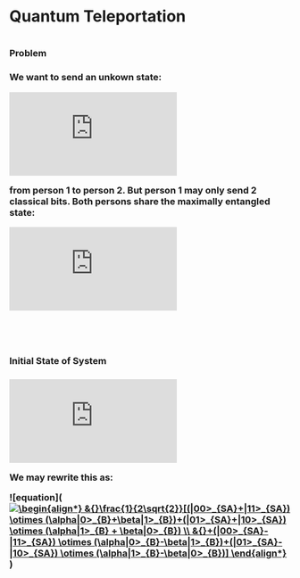 <h1>Quantum Teleportation<h1>

<h3>Problem<h3>
We want to send an unkown state:

![equation](https://latex.codecogs.com/gif.latex?%7C%5Cphi%20%3E_%7Bs%7D%3D%20%5Calpha%20%7C0%3E_%7Bs%7D&plus;%5Cbeta%20%7C1%3E_%7Bs%7D)

from person 1 to person 2. But person 1 may only send 2 classical bits. Both persons share the maximally entangled state:

![equation](https://latex.codecogs.com/gif.latex?%7C%5Cpsi%20%5E%7B00%7D%3E_%7BAB%7D%20%3D%5Cfrac%7B1%7D%7B%5Csqrt%7B2%7D%7D%20%5B%5Calpha%20%7C00%3E_%7BAB%7D%20&plus;%20%5Cbeta%20%7C11%3E_%7BAB%7D%5D)

<br>
<br>

<h3>Initial State of System<h3>
  
![equation](https://latex.codecogs.com/gif.latex?%5Cbegin%7Balign*%7D%20%26%7B%7D%7C%5Cphi%3E_%7Bs%7D%20%5Cotimes%20%5C%20%7C%5Cpsi%20%5E%7B00%7D%3E_%7BAB%7D%20%5C%5C%20%26%7B%7D%3D%5Cfrac%7B1%7D%7B%5Csqrt%7B2%7D%7D%20%5B%5Calpha%20%7C000%3E_%7BSAB%7D%20&plus;%20%5Calpha%20%7C011%3E_%7BSAB%7D&plus;%20%5Cbeta%20%7C100%3E_%7BSAB%7D%20&plus;%20%5Cbeta%20%7C111%3E_%7BSAB%7D%5D%20%5Cend%7Balign*%7D)

We may rewrite this as:

![equation](<a href="https://www.codecogs.com/eqnedit.php?latex=\begin{align*}&space;&{}\frac{1}{2\sqrt{2}}[(|00>_{SA}&plus;|11>_{SA})&space;\otimes&space;(\alpha|0>_{B}&plus;\beta|1>_{B})&plus;(|01>_{SA}&plus;|10>_{SA})&space;\otimes&space;(\alpha|1>_{B}&space;&plus;&space;\beta|0>_{B})&space;\\&space;&{}&plus;(|00>_{SA}-|11>_{SA})&space;\otimes&space;(\alpha|0>_{B}-\beta|1>_{B})&plus;(|01>_{SA}-|10>_{SA})&space;\otimes&space;(\alpha|1>_{B}-\beta|0>_{B})]&space;\end{align*}" target="_blank"><img src="https://latex.codecogs.com/gif.latex?\begin{align*}&space;&{}\frac{1}{2\sqrt{2}}[(|00>_{SA}&plus;|11>_{SA})&space;\otimes&space;(\alpha|0>_{B}&plus;\beta|1>_{B})&plus;(|01>_{SA}&plus;|10>_{SA})&space;\otimes&space;(\alpha|1>_{B}&space;&plus;&space;\beta|0>_{B})&space;\\&space;&{}&plus;(|00>_{SA}-|11>_{SA})&space;\otimes&space;(\alpha|0>_{B}-\beta|1>_{B})&plus;(|01>_{SA}-|10>_{SA})&space;\otimes&space;(\alpha|1>_{B}-\beta|0>_{B})]&space;\end{align*}" title="\begin{align*} &{}\frac{1}{2\sqrt{2}}[(|00>_{SA}+|11>_{SA}) \otimes (\alpha|0>_{B}+\beta|1>_{B})+(|01>_{SA}+|10>_{SA}) \otimes (\alpha|1>_{B} + \beta|0>_{B}) \\ &{}+(|00>_{SA}-|11>_{SA}) \otimes (\alpha|0>_{B}-\beta|1>_{B})+(|01>_{SA}-|10>_{SA}) \otimes (\alpha|1>_{B}-\beta|0>_{B})] \end{align*}" /></a>)
